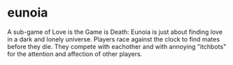 # eunoia
A sub-game of Love is the Game is Death: Eunoia is just about finding love in a dark and lonely universe.
Players race against the clock to find mates before they die. They compete with eachother and with annoying "itchbots" for the attention and affection of other players.
